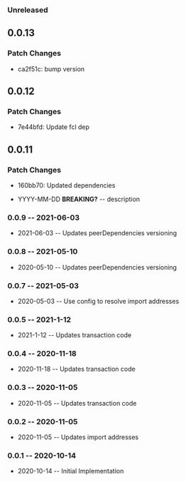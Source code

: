 ### Unreleased

## 0.0.13

### Patch Changes

- ca2f51c: bump version

## 0.0.12

### Patch Changes

- 7e44bfd: Update fcl dep

## 0.0.11

### Patch Changes

- 160bb70: Updated dependencies

- YYYY-MM-DD **BREAKING?** -- description

### 0.0.9 -- 2021-06-03

- 2021-06-03 -- Updates peerDependencies versioning

### 0.0.8 -- 2021-05-10

- 2020-05-10 -- Updates peerDependencies versioning

### 0.0.7 -- 2021-05-03

- 2020-05-03 -- Use config to resolve import addresses

### 0.0.5 -- 2021-1-12

- 2021-1-12 -- Updates transaction code

### 0.0.4 -- 2020-11-18

- 2020-11-18 -- Updates transaction code

### 0.0.3 -- 2020-11-05

- 2020-11-05 -- Updates transaction code

### 0.0.2 -- 2020-11-05

- 2020-11-05 -- Updates import addresses

### 0.0.1 -- 2020-10-14

- 2020-10-14 -- Initial Implementation
